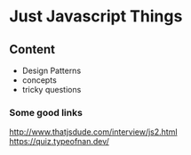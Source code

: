 # Just Javascript Things

## Content

- Design Patterns
- concepts
- tricky questions

### Some good links

http://www.thatjsdude.com/interview/js2.html \
https://quiz.typeofnan.dev/
